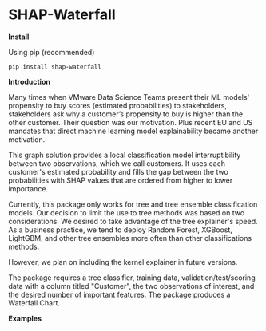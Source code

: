 # SHAP-Waterfall

**Install**

Using pip (recommended)
    
    pip install shap-waterfall
    
**Introduction**

Many times when VMware Data Science Teams present their ML models' propensity to buy scores (estimated probabilities) to stakeholders,  stakeholders ask why a customer’s propensity to buy is higher than the other customer. Their question was our motivation.  Plus recent EU and US mandates that direct machine learning model explainability became another motivation.

This graph solution provides a local classification model interruptibility between two observations, which we call customers. It uses each customer's estimated probability and fills the gap between the two probabilities with SHAP values that are ordered from higher to lower importance.

Currently, this package only works for tree and tree ensemble classification models. Our decision to limit the use to tree methods was based on two considerations. We desired to take advantage of the tree explainer's speed. As a business practice, we tend to deploy Random Forest, XGBoost, LightGBM, and  other tree ensembles more often than other classifications methods.

However, we plan on including the kernel explainer in future versions.

The package requires a tree classifier, training data, validation/test/scoring data with a column titled "Customer", the two observations of interest, and the desired number of important features. The package produces a Waterfall Chart. 

**Examples**



 

